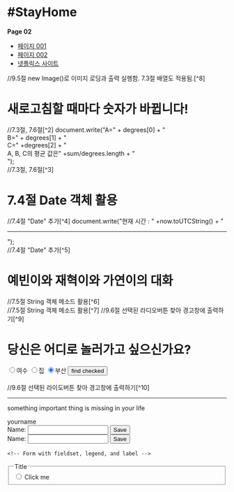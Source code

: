 <html lang="en" dir="ltr">

<head>
<meta charset="utf-8">
<title>REPLUS TEST SITE</title>
</head>

<body>

<h1>#StayHome</h1>
<p><strong>Page 02</strong></p>

<script>
document.write("집에만 있는 당신에게 필요한 것들을 제공하는 홈페이지입니다. <br> 하단 이미지 클릭 시 다양한 풍경을 보여줍니다.");
</script>
<ul>
  <li> <a href="html_001.html"> 페이지 001 </a></li>
  <li> <a href="html_002.html"> 페이지 002 </a></li>
  <li> <a href="https://www.netflix.com/kr/"> 넷플릭스 사이트 </a> </li>
</ul>
<script>
  var files=["하늘.jpg", "ocean.jpg", "desert.jpg", "forest.jpg"];
  var imgs=new Array();
  for(var i=0;i<files.length;i++){
                                   imgs[i]=new Image();
                                   imgs[i].src=files[i];
                                   }
  var next=1;
                                   function change(img){
                                   img.src=imgs[next].src;
                                   next++;
                                   next %=imgs.length;
    }
                                   <img style="border:20px ridge wheat" src="하늘.jpg" alt="." width="200" height="200" onclick="change(this)">
    //9.5절 new Image()로 이미지 로딩과 출력 실행함[^1]
</script>
//9.5절 new Image()로 이미지 로딩과 출력 실행함. 7.3절 배열도 적용됨.[^8]
<br>
   
<h1>새로고침할 때마다 숫자가 바뀝니다!</h1>
//7.3절, 7.6절[^2]
<script>
  var degrees=new Array();
  degrees[0]=Math.random()*100;
  degrees[1]=Math.random()*100;
  degrees[2]=Math.random()*100;
  var sum=0;
  for(i=0;I<degrees.length;i++)
                                sum+=degrees[i];
 </script>
  document.write("A=" + degrees[0] + "<br> B=" + degrees[1] + "<br> C=" +degrees[2] + "<br> A, B, C의 평균 값은" +sum/degrees.length + "<br>"); 
  <br/>
  //7.3절, 7.6절[^3]
    
 <h1>7.4절 Date 객체 활용</h1>
 //7.4절 "Date" 추가[^4]
 <script>
  var now=new Date();
</script>
document.write("현재 시간 : " +now.toUTCString() + "<br><hr>");
<br/>
//7.4절 "Date" 추가[^5]

<h1>예빈이와 재혁이와 가연이의 대화</h1>
//7.5절 String 객체 메소드 활용[^6]
<script>
  var a=new String("오늘 여수로 놀러갈래?");
  var b=new String("난 집에 있는 게 더 좋아~ 놀러가면 부모님께서 걱정하셔.");
  var c=new String("그러니? 난 부산으로 놀러가고 싶다~");
  document.write("예빈 : " +a+ "<br>");
  document.write("가연 : " +b+ "<br>");
  document.write("재혁 : " +c+ "<br>");
  
  var sub=a.split(" ");
  document.write("예빈이의 말을 단어별로 나누면 : <br>");
  for(var i=0;i<sub.length; i++)
    document.write(sub[i] + "<br>");
  </script>
  <br/>
  //7.5절 String 객체 메소드 활용[^7]
  //9.6절 선택된 라디오버튼 찾아 경고창에 출력하기[^9]
 
 <h1>당신은 어디로 놀러가고 싶으신가요?</h1>
 <script>
  function findChecked(){
                        var found=null;
                        var region=document.getElementsByName("kregion");
                        for(var i=0;i<region.length;i++){
                                                         if(region[i].checked==true)
                                                         found=region[i];
                                                         }
                        if(found!=null)
                          alert(found.value + "이 선택되었음");
                        else
                          alert("선택된 것이 없음");
                       }
                                                          </script>
  <form>
    <input type="radio" name="region" value="yeosoo" checked>여수
    <input type="radio" name="region" value="home" checked>집
    <input type="radio" name="region" value="busan" checked>부산
    <input type="button" value="find checked" onclick="findChecked()">
  </form>
  <br>
  //9.6절 선택된 라이도버튼 찾아 경고창에 출력하기[^10]
    
  <hr/> <p>
      something important thing is missing in your life
      </p>

  <form class="" action="index.html" method="post">
    <label>yourname</label>

  </form>

  <form action="">
      <label for="GET-name">Name:</label>
      <input id="GET-name" type="text" name="name">
      <input type="submit" value="Save">
    </form>
    <!-- Simple form which will send a POST request -->
    <form action="" method="post">
      <label for="POST-name">Name:</label>
      <input id="POST-name" type="text" name="name">
      <input type="submit" value="Save">
    </form>

    <!-- Form with fieldset, legend, and label -->
  <form action="" method="post">
      <fieldset>
        <legend>Title</legend>
        <input type="radio" name="radio" id="radio"> <label for="radio">Click me</label>
      </fieldset>
    </form>





  </body>

  </html>
